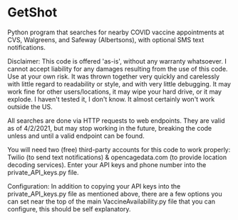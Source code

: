 # GetShot
Python program that searches for nearby COVID vaccine appointments at CVS, Walgreens, and Safeway (Albertsons), with optional SMS text notifications.

Disclaimer:
This code is offered 'as-is', without any warranty whatsoever. I cannot accept liability for any damages resulting from the use of this code. Use at your own risk. 
It was thrown together very quickly and carelessly with little regard to readability or style, and with very little debugging. It may work fine for other users/locations, it may wipe your hard drive, or it may explode. I haven't tested it, I don't know. It almost certainly won't work outside the US. 

All searches are done via HTTP requests to web endpoints. They are valid as of 4/2/2021, but may stop working in the future, breaking the code unless and until a valid endpoint can be found.

You will need two (free) third-party accounts for this code to work properly: Twilio (to send text notifications) & opencagedata.com (to provide location decoding services). Enter your API keys and phone number into the private_API_keys.py file. 

Configuration:
In addition to copying your API keys into the private_API_keys.py file as mentioned above, there are a few options you can set near the top of the main VaccineAvailability.py file that you can configure, this should be self explanatory.
